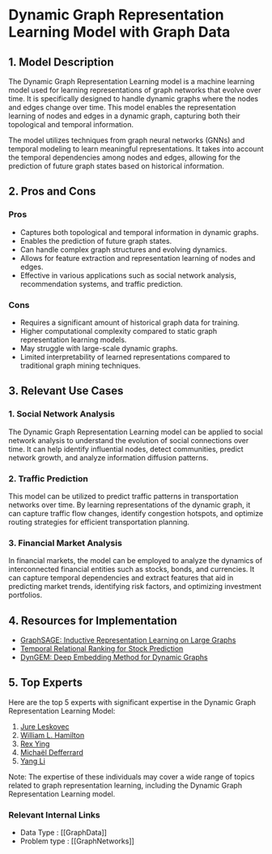 # Dynamic Graph Representation Learning Model with Graph Data

## 1. Model Description

The Dynamic Graph Representation Learning model is a machine learning model used for learning representations of graph networks that evolve over time. It is specifically designed to handle dynamic graphs where the nodes and edges change over time. This model enables the representation learning of nodes and edges in a dynamic graph, capturing both their topological and temporal information.

The model utilizes techniques from graph neural networks (GNNs) and temporal modeling to learn meaningful representations. It takes into account the temporal dependencies among nodes and edges, allowing for the prediction of future graph states based on historical information.

## 2. Pros and Cons

### Pros

- Captures both topological and temporal information in dynamic graphs.
- Enables the prediction of future graph states.
- Can handle complex graph structures and evolving dynamics.
- Allows for feature extraction and representation learning of nodes and edges.
- Effective in various applications such as social network analysis, recommendation systems, and traffic prediction.

### Cons

- Requires a significant amount of historical graph data for training.
- Higher computational complexity compared to static graph representation learning models.
- May struggle with large-scale dynamic graphs.
- Limited interpretability of learned representations compared to traditional graph mining techniques.

## 3. Relevant Use Cases

### 1. Social Network Analysis

The Dynamic Graph Representation Learning model can be applied to social network analysis to understand the evolution of social connections over time. It can help identify influential nodes, detect communities, predict network growth, and analyze information diffusion patterns.

### 2. Traffic Prediction

This model can be utilized to predict traffic patterns in transportation networks over time. By learning representations of the dynamic graph, it can capture traffic flow changes, identify congestion hotspots, and optimize routing strategies for efficient transportation planning.

### 3. Financial Market Analysis

In financial markets, the model can be employed to analyze the dynamics of interconnected financial entities such as stocks, bonds, and currencies. It can capture temporal dependencies and extract features that aid in predicting market trends, identifying risk factors, and optimizing investment portfolios.

## 4. Resources for Implementation

- [GraphSAGE: Inductive Representation Learning on Large Graphs](https://arxiv.org/abs/1706.02216)
- [Temporal Relational Ranking for Stock Prediction](https://arxiv.org/abs/2002.07774)
- [DynGEM: Deep Embedding Method for Dynamic Graphs](https://arxiv.org/abs/1805.11273)

## 5. Top Experts

Here are the top 5 experts with significant expertise in the Dynamic Graph Representation Learning Model:

1. [Jure Leskovec](https://github.com/jure)
2. [William L. Hamilton](https://github.com/williamleif)
3. [Rex Ying](https://github.com/RexYing)
4. [Michaël Defferrard](https://github.com/mdeff)
5. [Yang Li](https://github.com/yangli-me)

Note: The expertise of these individuals may cover a wide range of topics related to graph representation learning, including the Dynamic Graph Representation Learning model.


 ### Relevant Internal Links
- Data Type : [[GraphData]]
- Problem type : [[GraphNetworks]]
